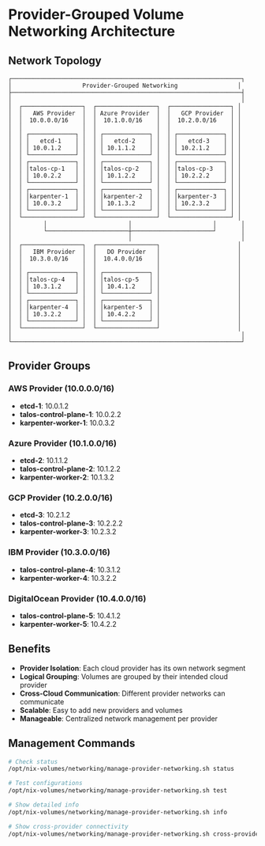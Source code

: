 # Provider-Grouped Volume Networking Architecture

## Network Topology

```
┌─────────────────────────────────────────────────────────────────┐
│                    Provider-Grouped Networking                 │
├─────────────────────────────────────────────────────────────────┤
│                                                                 │
│  ┌─────────────────┐  ┌─────────────────┐  ┌─────────────────┐ │
│  │   AWS Provider  │  │ Azure Provider  │  │   GCP Provider  │ │
│  │  10.0.0.0/16    │  │  10.1.0.0/16    │  │  10.2.0.0/16    │ │
│  │                 │  │                 │  │                 │ │
│  │ ┌─────────────┐ │  │ ┌─────────────┐ │  │ ┌─────────────┐ │ │
│  │ │   etcd-1    │ │  │ │   etcd-2    │ │  │ │   etcd-3    │ │ │
│  │ │ 10.0.1.2    │ │  │ │ 10.1.1.2    │ │  │ │ 10.2.1.2    │ │ │
│  │ └─────────────┘ │  │ └─────────────┘ │  │ └─────────────┘ │ │
│  │ ┌─────────────┐ │  │ ┌─────────────┐ │  │ ┌─────────────┐ │ │
│  │ │talos-cp-1   │ │  │ │talos-cp-2   │ │  │ │talos-cp-3   │ │ │
│  │ │ 10.0.2.2    │ │  │ │ 10.1.2.2    │ │  │ │ 10.2.2.2    │ │ │
│  │ └─────────────┘ │  │ └─────────────┘ │  │ └─────────────┘ │ │
│  │ ┌─────────────┐ │  │ ┌─────────────┐ │  │ ┌─────────────┐ │ │
│  │ │karpenter-1  │ │  │ │karpenter-2  │ │  │ │karpenter-3  │ │ │
│  │ │ 10.0.3.2    │ │  │ │ 10.1.3.2    │ │  │ │ 10.2.3.2    │ │ │
│  │ └─────────────┘ │  │ └─────────────┘ │  │ └─────────────┘ │ │
│  └─────────────────┘  └─────────────────┘  └─────────────────┘ │
│         │                       │                       │       │
│         └───────────────────────┼───────────────────────┘       │
│                                 │                               │
│  ┌─────────────────┐  ┌─────────────────┐                      │
│  │   IBM Provider  │  │   DO Provider   │                      │
│  │  10.3.0.0/16    │  │  10.4.0.0/16    │                      │
│  │                 │  │                 │                      │
│  │ ┌─────────────┐ │  │ ┌─────────────┐ │                      │
│  │ │talos-cp-4   │ │  │ │talos-cp-5   │ │                      │
│  │ │ 10.3.1.2    │ │  │ │ 10.4.1.2    │ │                      │
│  │ └─────────────┘ │  │ └─────────────┘ │                      │
│  │ ┌─────────────┐ │  │ ┌─────────────┐ │                      │
│  │ │karpenter-4  │ │  │ │karpenter-5  │ │                      │
│  │ │ 10.3.2.2    │ │  │ │ 10.4.2.2    │ │                      │
│  │ └─────────────┘ │  │ └─────────────┘ │                      │
│  └─────────────────┘  └─────────────────┘                      │
│                                                                 │
└─────────────────────────────────────────────────────────────────┘
```

## Provider Groups

### AWS Provider (10.0.0.0/16)
- **etcd-1**: 10.0.1.2
- **talos-control-plane-1**: 10.0.2.2
- **karpenter-worker-1**: 10.0.3.2

### Azure Provider (10.1.0.0/16)
- **etcd-2**: 10.1.1.2
- **talos-control-plane-2**: 10.1.2.2
- **karpenter-worker-2**: 10.1.3.2

### GCP Provider (10.2.0.0/16)
- **etcd-3**: 10.2.1.2
- **talos-control-plane-3**: 10.2.2.2
- **karpenter-worker-3**: 10.2.3.2

### IBM Provider (10.3.0.0/16)
- **talos-control-plane-4**: 10.3.1.2
- **karpenter-worker-4**: 10.3.2.2

### DigitalOcean Provider (10.4.0.0/16)
- **talos-control-plane-5**: 10.4.1.2
- **karpenter-worker-5**: 10.4.2.2

## Benefits

- **Provider Isolation**: Each cloud provider has its own network segment
- **Logical Grouping**: Volumes are grouped by their intended cloud provider
- **Cross-Cloud Communication**: Different provider networks can communicate
- **Scalable**: Easy to add new providers and volumes
- **Manageable**: Centralized network management per provider

## Management Commands

```bash
# Check status
/opt/nix-volumes/networking/manage-provider-networking.sh status

# Test configurations
/opt/nix-volumes/networking/manage-provider-networking.sh test

# Show detailed info
/opt/nix-volumes/networking/manage-provider-networking.sh info

# Show cross-provider connectivity
/opt/nix-volumes/networking/manage-provider-networking.sh cross-provider
```
